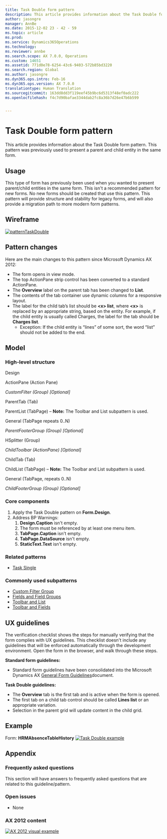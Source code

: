 ```yaml
---
title: Task Double form pattern
description: This article provides information about the Task Double form pattern. This pattern was previously used to present a parent and child entity in the same form.
author: jasongre
manager: AnnBe
ms.date: 2015-12-02 23 - 42 - 59
ms.topic: article
ms.prod: 
ms.service: Dynamics365Operations
ms.technology: 
ms.reviewer: annbe
ms.search.scope: AX 7.0.0, Operations
ms.custom: 14651
ms.assetid: 771d0e78-6254-43c6-9403-572b85bd3220
ms.search.region: Global
ms.author: jasongre
ms.dyn365.ops.intro: Feb-16
ms.dyn365.ops.version: AX 7.0.0
translationtype: Human Translation
ms.sourcegitcommit: 163dd8dd3f119eef45b9bc6d5313f48ef0adc222
ms.openlocfilehash: f4c7d90bafae3344dab2fc8a36b7d26e47b6b599


---
```


# <a name="task-double-form-pattern"></a>Task Double form pattern

This article provides information about the Task Double form pattern. This pattern was previously used to present a parent and child entity in the same form.

<a name="usage"></a>Usage
-----

This type of form has previously been used when you wanted to present parent/child entities in the same form. This isn't a recommended pattern for new forms. No new forms should be created that use this pattern. This pattern will provide structure and stability for legacy forms, and will also provide a migration path to more modern form patterns.

## <a name="wireframe"></a>Wireframe
[![patternTaskDouble](./media/patterntaskdouble.png)](./media/patterntaskdouble.png)[](./media/taskdouble1.png)

## <a name="pattern-changes"></a>Pattern changes
Here are the main changes to this pattern since Microsoft Dynamics AX 2012:

-   The form opens in view mode.
-   The top ActionPane strip control has been converted to a standard ActionPane.
-   The **Overview** label on the parent tab has been changed to **List**.
-   The contents of the tab container use dynamic columns for a responsive layout.
-   The label for the child tab’s list should be **&lt;x&gt; list**, where **&lt;x&gt;** is replaced by an appropriate string, based on the entity. For example, if the child entity is usually called Charges, the label for the tab should be **Charges list**.
    -   Exception: If the child entity is “lines” of some sort, the word “list” should not be added to the end.

## <a name="model"></a>Model
### <a name="high-level-structure"></a>High-level structure

Design

ActionPane (Action Pane)

*CustomFilter (Group) \[Optional\]*

ParentTab (Tab)

ParentList (TabPage) – **Note:** The Toolbar and List subpattern is used.

General (TabPage repeats 0..N)

*ParentFooterGroup (Group) \[Optional\]*

HSplitter (Group)

*ChildToolbar (ActionPane) \[Optional\]*

ChildTab (Tab)

ChildList (TabPage) – **Note:** The Toolbar and List subpattern is used.

General (TabPage, repeats 0..N)

*ChildFooterGroup (Group) \[Optional\]*

### <a name="core-components"></a>Core components

1.  Apply the Task Double pattern on **Form.Design**.
2.  Address BP Warnings:
    1.  **Design.Caption** isn't empty.
    2.  The form must be referenced by at least one menu item.
    3.  **TabPage.Caption** isn't empty.
    4.  **TabPage.DataSource** isn't empty.
    5.  **StaticText.Text** isn't empty.

### <a name="related-patterns"></a>Related patterns

-   [Task Single](task-single-form-pattern.md)

### <a name="commonly-used-subpatterns"></a>Commonly used subpatterns

-   [Custom Filter Group](custom-filter-group-subpattern.md)
-   [Fields and Field Groups](fields-field-groups-subpattern.md)
-   [Toolbar and List](toolbar-list-subpattern.md)
-   [Toolbar and Fields](toolbar-fields-subpattern.md)

## <a name="ux-guidelines"></a>UX guidelines
The verification checklist shows the steps for manually verifying that the form complies with UX guidelines. This checklist doesn't include any guidelines that will be enforced automatically through the development environment. Open the form in the browser, and walk through these steps.

**Standard form guidelines:**

-   Standard form guidelines have been consolidated into the Microsoft Dynamics AX [General Form Guidelines](general-form-guidelines.md)document.

**Task Double guidelines:**

-   The **Overview** tab is the first tab and is active when the form is opened.
-   The first tab on a child tab control should be called **Lines list** or an appropriate variation.
-   Selection in the parent grid will update content in the child grid.

## <a name="example"></a>Example
Form: **HRMAbsenceTableHistory** [![Task Double example](./media/taskdouble2-1024x639.png)](./media/taskdouble2.png)

## <a name="appendix"></a>Appendix
### <a name="frequently-asked-questions"></a>Frequently asked questions

This section will have answers to frequently asked questions that are related to this guideline/pattern.

### <a name="open-issues"></a>Open issues

-   None

### <a name="ax-2012-content"></a>AX 2012 content

[![AX 2012 visual example](./media/taskdouble3.png)](./media/taskdouble3.png)




<!--HONumber=Feb17_HO3-->



